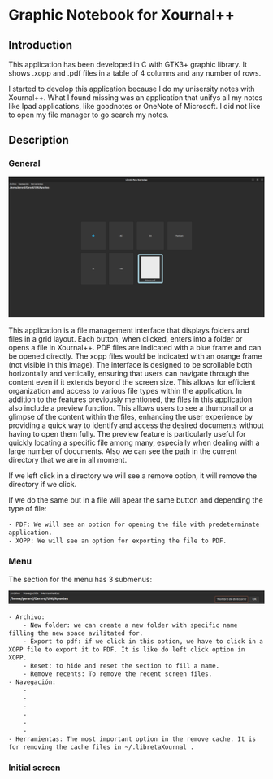 # Graphic Notebook for Xournal++

## Introduction

This application has been developed in C with GTK3+ graphic library. It shows .xopp and .pdf files in a table of 4 columns and any number of rows. 

I started to develop this application because I do my unisersity notes with Xournal++. What I found missing was an application that unifys all my notes like Ipad applications, like goodnotes or OneNote of Microsoft. I did not like to open my file manager to go search my notes.

## Description

### General

![preview](IMG/preview.png)

This application is a file management interface that displays folders and files in a grid layout. Each button, when clicked, enters into a folder or opens a file in Xournal++. PDF files are indicated with a blue frame and can be opened directly. The xopp files would be indicated with an orange frame (not visible in this image). The interface is designed to be scrollable both horizontally and vertically, ensuring that users can navigate through the content even if it extends beyond the screen size. This allows for efficient organization and access to various file types within the application. In addition to the features previously mentioned, the files in this application also include a preview function. This allows users to see a thumbnail or a glimpse of the content within the files, enhancing the user experience by providing a quick way to identify and access the desired documents without having to open them fully. The preview feature is particularly useful for quickly locating a specific file among many, especially when dealing with a large number of documents. Also we can see the path in the current directory that we are in all moment.

If we left click in a directory we will see a remove option, it will remove the directory if we click.

If we do the same but in a file will apear the same button and depending the type of file:

    - PDF: We will see an option for opening the file with predeterminate application.
    - XOPP: We will see an option for exporting the file to PDF.

### Menu
The section for the menu has 3 submenus:

![preview](IMG/write_text.png)

    - Archivo:
        - New folder: we can create a new folder with specific name filling the new space avilitated for.
        - Export to pdf: if we click in this option, we have to click in a XOPP file to export it to PDF. It is like do left click option in XOPP.
        - Reset: to hide and reset the section to fill a name.
        - Remove recents: To remove the recent screen files. 
    - Navegación: 
        -
        -
        -
        -
        -
        -
    - Herramientas: The most important option in the remove cache. It is for removing the cache files in ~/.libretaXournal .

### Initial screen
